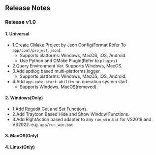 ## Release Notes

### Release v1.0

#### 1. Universal
- 1.Create CMake Project by Json Config(Format Refer To `app/conf/project.json`). 
    * Supports platforms: Windows, MacOS, iOS, Android.
    * Use Python and CMake Plugin(Refer to `plugins`)
- 2.Query Environment Var. Supports Windows, MacOS.
- 3.Add spdlog based multi-platforms logger. 
    * Supports platforms: Windows, MacOS, iOS, Android.
- 4.Add `app-auto-start-ability` on operation system start.
    * Supports Windows, MacOS(removed).

#### 2. Windows(Only)
- 1.Add Regedit Get and Set Functions.
- 2.Add TrayIcon Based Hide and Show Window Functions.
- 3.Add RightAction based adapter to any `run_win.bat` for VS2019 and VS2022. e.g. `app/run_win.bat`

#### 3. MacOS(Only)

#### 4. Linux(Only)

